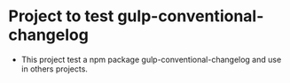 # Project to test gulp-conventional-changelog

 - This project test a npm package gulp-conventional-changelog and use in others projects.